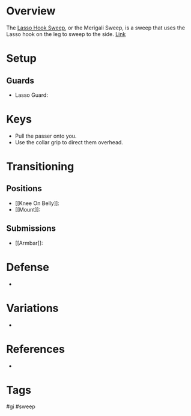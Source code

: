 # Overview
The <u>Lasso Hook Sweep</u>, or the Merigali Sweep, is a sweep that uses the Lasso hook on the leg to sweep to the side. [Link](https://www.youtube.com/watch?v=lcVfa-KE3Ks)
# Setup
## Guards
- Lasso Guard:
# Keys
- Pull the passer onto you.
- Use the collar grip to direct them overhead.
# Transitioning
## Positions
- [[Knee On Belly]]:
- [[Mount]]:
## Submissions
- [[Armbar]]:
# Defense
- 
# Variations
- 
# References
- 
# Tags
#gi #sweep 